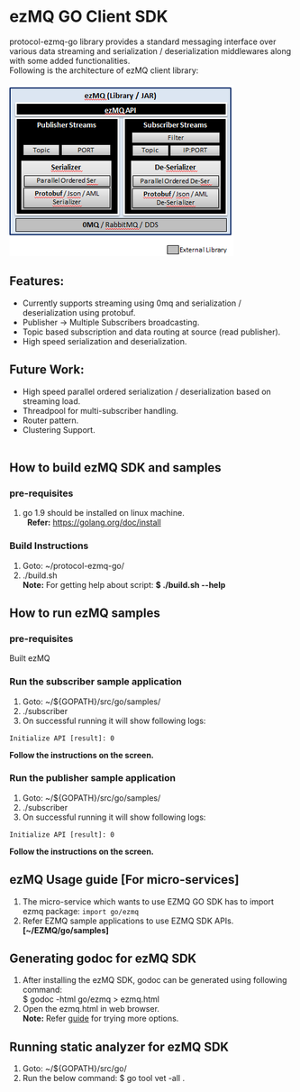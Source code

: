 # ezMQ GO Client SDK

protocol-ezmq-go library provides a standard messaging interface over various data streaming 
and serialization / deserialization middlewares along with some added functionalities.</br>
Following is the architecture of ezMQ client library: </br> </br>
![ezMQ Architecture](doc/images/ezMQ_architecture_0.1.png?raw=true "ezMQ Arch")

## Features:
* Currently supports streaming using 0mq and serialization / deserialization using protobuf.
* Publisher -> Multiple Subscribers broadcasting.
* Topic based subscription and data routing at source (read publisher).
* High speed serialization and deserialization.

## Future Work:
* High speed parallel ordered serialization / deserialization based on streaming load.
* Threadpool for multi-subscriber handling.
* Router pattern.
* Clustering Support.
</br></br>

## How to build ezMQ SDK and samples
### pre-requisites
1. go 1.9 should be installed on linux machine. </br>
   **Refer:** https://golang.org/doc/install

### Build Instructions
1. Goto: ~/protocol-ezmq-go/
2. ./build.sh </br>
   **Note:** For getting help about script: **$ ./build.sh --help**

## How to run ezMQ samples

### pre-requisites
Built ezMQ
### Run the subscriber sample application

1. Goto: ~/${GOPATH}/src/go/samples/
2. ./subscriber
3.  On successful running it will show following logs:

```
Initialize API [result]: 0
```
**Follow the instructions on the screen.**

###  Run the publisher sample application

1. Goto: ~/${GOPATH}/src/go/samples/
2. ./subscriber
3.  On successful running it will show following logs:

```
Initialize API [result]: 0
```
**Follow the instructions on the screen.**

## ezMQ Usage guide [For micro-services]
1. The micro-service which wants to use EZMQ GO SDK has to import ezmq package:
    `import go/ezmq`
2. Refer EZMQ sample applications to use EZMQ SDK APIs. **[~/EZMQ/go/samples]**

## Generating godoc for ezMQ  SDK 
1. After installing the ezMQ SDK, godoc can be generated using following command: </br>
   $ godoc -html go/ezmq  > ezmq.html
2. Open the ezmq.html in web browser. </br>
    **Note:** Refer [guide]( https://godoc.org/golang.org/x/tools/cmd/godoc) for trying more options.

## Running static analyzer for ezMQ SDK
1. Goto: ~/${GOPATH}/src/go/
2. Run the below command:
   $ go tool vet -all .
